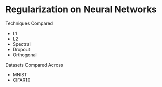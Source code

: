 # Regularization on Neural Networks

Techniques Compared 
- L1 
- L2 
- Spectral 
- Dropout 
- Orthogonal 

Datasets Compared Across
- MNIST 
- CIFAR10 

